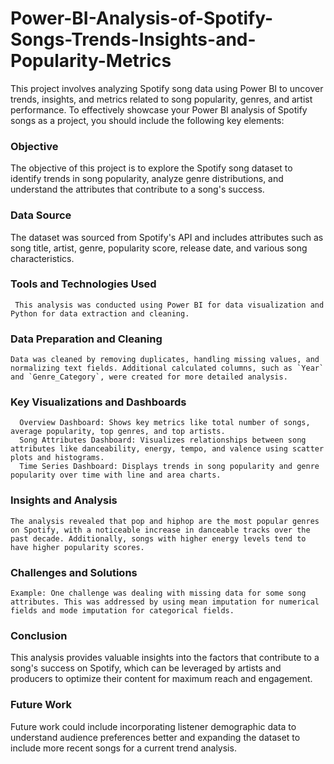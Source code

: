 # Power-BI-Analysis-of-Spotify-Songs-Trends-Insights-and-Popularity-Metrics
This project involves analyzing Spotify song data using Power BI to uncover trends, insights, and metrics related to song popularity, genres, and artist performance.
To effectively showcase your Power BI analysis of Spotify songs as a project, you should include the following key elements:

### Objective
   The objective of this project is to explore the Spotify song dataset to identify trends in song popularity, analyze genre distributions, and understand the attributes that contribute to a song's success.

### Data Source
  The dataset was sourced from Spotify's API and includes attributes such as song title, artist, genre, popularity score, release date, and various song characteristics.

### Tools and Technologies Used
     This analysis was conducted using Power BI for data visualization and Python for data extraction and cleaning.

### Data Preparation and Cleaning
    Data was cleaned by removing duplicates, handling missing values, and normalizing text fields. Additional calculated columns, such as `Year` and `Genre_Category`, were created for more detailed analysis.

### Key Visualizations and Dashboards
      Overview Dashboard: Shows key metrics like total number of songs, average popularity, top genres, and top artists.
      Song Attributes Dashboard: Visualizes relationships between song attributes like danceability, energy, tempo, and valence using scatter plots and histograms.
      Time Series Dashboard: Displays trends in song popularity and genre popularity over time with line and area charts.

### Insights and Analysis
    The analysis revealed that pop and hiphop are the most popular genres on Spotify, with a noticeable increase in danceable tracks over the past decade. Additionally, songs with higher energy levels tend to have higher popularity scores.

### Challenges and Solutions
    Example: One challenge was dealing with missing data for some song attributes. This was addressed by using mean imputation for numerical fields and mode imputation for categorical fields.

### Conclusion
This analysis provides valuable insights into the factors that contribute to a song's success on Spotify, which can be leveraged by artists and producers to optimize their content for maximum reach and engagement.

### Future Work
  Future work could include incorporating listener demographic data to understand audience preferences better and expanding the dataset to include more recent songs for a current trend analysis.



